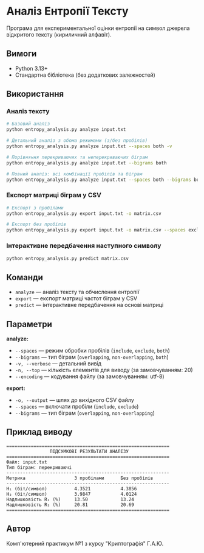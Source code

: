 # Аналіз Ентропії Тексту

Програма для експериментальної оцінки ентропії на символ джерела відкритого тексту (кириличний алфавіт).

## Вимоги

- Python 3.13+
- Стандартна бібліотека (без додаткових залежностей)

## Використання

### Аналіз тексту

```bash
# Базовий аналіз
python entropy_analysis.py analyze input.txt

# Детальний аналіз з обома режимами (з/без пробілів)
python entropy_analysis.py analyze input.txt --spaces both -v

# Порівняння перекриваючих та неперекриваючих біграм
python entropy_analysis.py analyze input.txt --bigrams both

# Повний аналіз: всі комбінації пробілів та біграм
python entropy_analysis.py analyze input.txt --spaces both --bigrams both -v
```

### Експорт матриці біграм у CSV

```bash
# Експорт з пробілами
python entropy_analysis.py export input.txt -o matrix.csv

# Експорт без пробілів
python entropy_analysis.py export input.txt -o matrix.csv --spaces exclude
```

### Інтерактивне передбачення наступного символу

```bash
python entropy_analysis.py predict matrix.csv
```

## Команди

- `analyze` — аналіз тексту та обчислення ентропії
- `export` — експорт матриці частот біграм у CSV
- `predict` — інтерактивне передбачення на основі матриці

## Параметри

**analyze:**

- `--spaces` — режим обробки пробілів (`include`, `exclude`, `both`)
- `--bigrams` — тип біграм (`overlapping`, `non-overlapping`, `both`)
- `-v, --verbose` — детальний вивід
- `-n, --top` — кількість елементів для виводу (за замовчуванням: 20)
- `--encoding` — кодування файлу (за замовчуванням: utf-8)

**export:**

- `-o, --output` — шлях до вихідного CSV файлу
- `--spaces` — включати пробіли (`include`, `exclude`)
- `--bigrams` — тип біграм (`overlapping`, `non-overlapping`)

## Приклад виводу

```
============================================================
                ПІДСУМКОВІ РЕЗУЛЬТАТИ АНАЛІЗУ
============================================================
Файл: input.txt
Тип біграм: перекриваючі
------------------------------------------------------------
Метрика                  З пробілами      Без пробілів     
------------------------------------------------------------
H₁ (біт/символ)          4.3521           4.3856           
H₂ (біт/символ)          3.9847           4.0124           
Надлишковість R₁ (%)     13.50            13.24            
Надлишковість R₂ (%)     20.81            20.69            
============================================================
```

## Автор

Комп'ютерний практикум №1 з курсу "Криптографія"
Г.А.Ю.
